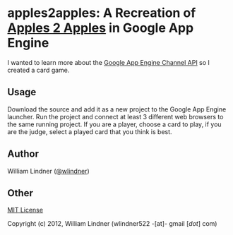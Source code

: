 # apples2apples: A Recreation of [Apples 2 Apples](http://en.wikipedia.org/wiki/Apples_to_Apples) in Google App Engine

I wanted to learn more about the [Google App Engine Channel API](http://code.google.com/appengine/docs/python/channel/)
so I created a card game.

## Usage

Download the source and add it as a new project to the Google App Engine launcher.
Run the project and connect at least 3 different web browsers to the same running project.
If you are a player, choose a card to play, if you are the judge, select a played card that you think is best.

## Author

William Lindner ([@wlindner](http://twitter.com/wlindner))

## Other

[MIT License](http://www.opensource.org/licenses/mit-license.php)

Copyright (c) 2012, William Lindner (wlindner522 -[at]- gmail [*dot*] com)